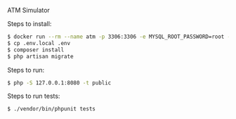ATM Simulator

Steps to install:

```sh
$ docker run --rm --name atm -p 3306:3306 -e MYSQL_ROOT_PASSWORD=root -e MYSQL_DATABASE=atm -d mysql:8.0
$ cp .env.local .env
$ composer install
$ php artisan migrate
```

Steps to run:
```sh
$ php -S 127.0.0.1:8080 -t public
```

Steps to run tests:

```sh
$ ./vendor/bin/phpunit tests
```